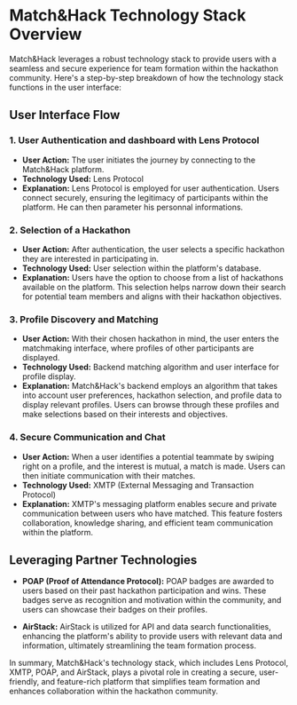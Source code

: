 # Match&Hack Technology Stack Overview

Match&Hack leverages a robust technology stack to provide users with a seamless and secure experience for team formation within the hackathon community. Here's a step-by-step breakdown of how the technology stack functions in the user interface:

## User Interface Flow

### 1. User Authentication and dashboard with Lens Protocol

- **User Action:** The user initiates the journey by connecting to the Match&Hack platform.
- **Technology Used:** Lens Protocol
- **Explanation:** Lens Protocol is employed for user authentication. Users connect securely, ensuring the legitimacy of participants within the platform. He can then parameter his personnal informations.

### 2. Selection of a Hackathon

- **User Action:** After authentication, the user selects a specific hackathon they are interested in participating in.
- **Technology Used:** User selection within the platform's database.
- **Explanation:** Users have the option to choose from a list of hackathons available on the platform. This selection helps narrow down their search for potential team members and aligns with their hackathon objectives.

### 3. Profile Discovery and Matching

- **User Action:** With their chosen hackathon in mind, the user enters the matchmaking interface, where profiles of other participants are displayed.
- **Technology Used:** Backend matching algorithm and user interface for profile display.
- **Explanation:** Match&Hack's backend employs an algorithm that takes into account user preferences, hackathon selection, and profile data to display relevant profiles. Users can browse through these profiles and make selections based on their interests and objectives.

### 4. Secure Communication and Chat

- **User Action:** When a user identifies a potential teammate by swiping right on a profile, and the interest is mutual, a match is made. Users can then initiate communication with their matches.
- **Technology Used:** XMTP (External Messaging and Transaction Protocol)
- **Explanation:** XMTP's messaging platform enables secure and private communication between users who have matched. This feature fosters collaboration, knowledge sharing, and efficient team communication within the platform. 

## Leveraging Partner Technologies

- **POAP (Proof of Attendance Protocol):** POAP badges are awarded to users based on their past hackathon participation and wins. These badges serve as recognition and motivation within the community, and users can showcase their badges on their profiles.

- **AirStack:** AirStack is utilized for API and data search functionalities, enhancing the platform's ability to provide users with relevant data and information, ultimately streamlining the team formation process.

In summary, Match&Hack's technology stack, which includes Lens Protocol, XMTP, POAP, and AirStack, plays a pivotal role in creating a secure, user-friendly, and feature-rich platform that simplifies team formation and enhances collaboration within the hackathon community.
